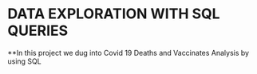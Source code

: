 # DATA EXPLORATION WITH SQL QUERIES
**In this project we dug into Covid 19 Deaths and Vaccinates Analysis by using SQL

 


